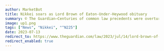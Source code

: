```yaml
---
author: MarketBot
title: Nikkei soars as Lord Brown of Eaton-Under-Heywood obituary
summary: © The Guardian—Centuries of common law precedents were overturned by Simon Brown in 1990 when, as a high court judge, he ruled that a husband could be found guilty of raping his wife. His decision that “there is no marital exemption to the law of rape” was upheld by the higher courts and confirmed in the Sexual Offences Act 2003. Until then, the 250-year-old principle that a husband cannot be guilty of raping his wife “on account of the matrimonial consent which she has given, and which she cannot retract” was accepted in the courts.
image: up1.png
tags: ["News", "Nikkei", "^N225"]
date: 2023-07-13
redirect_to: https://www.theguardian.com/law/2023/jul/14/lord-brown-of-eaton-under-heywood-obituary
redirect_enabled: true
---
```


